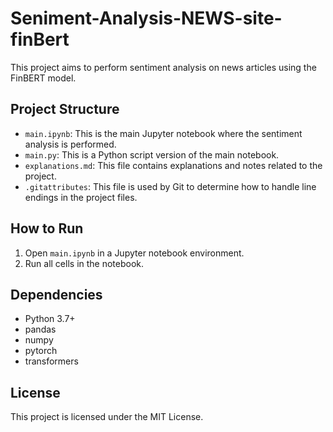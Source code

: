 # Seniment-Analysis-NEWS-site-finBert
 
This project aims to perform sentiment analysis on news articles using the FinBERT model.

## Project Structure

- `main.ipynb`: This is the main Jupyter notebook where the sentiment analysis is performed.
- `main.py`: This is a Python script version of the main notebook.
- `explanations.md`: This file contains explanations and notes related to the project.
- `.gitattributes`: This file is used by Git to determine how to handle line endings in the project files.

## How to Run

1. Open `main.ipynb` in a Jupyter notebook environment.
2. Run all cells in the notebook.

## Dependencies

- Python 3.7+
- pandas
- numpy
- pytorch
- transformers

## License

This project is licensed under the MIT License.
